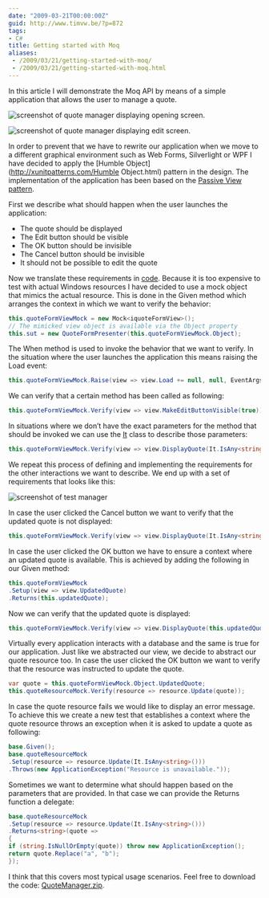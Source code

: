 ```yaml
---
date: "2009-03-21T00:00:00Z"
guid: http://www.timvw.be/?p=872
tags:
- C#
title: Getting started with Moq
aliases:
 - /2009/03/21/getting-started-with-moq/
 - /2009/03/21/getting-started-with-moq.html
---
```

In this article I will demonstrate the Moq API by means of a simple application that allows the user to manage a quote.

![screenshot of quote manager displaying opening screen.](http://www.timvw.be/wp-content/images/QuoteOfTheDay-01.jpg)
  

  
![screenshot of quote manager displaying edit screen.](http://www.timvw.be/wp-content/images/QuoteOfTheDay-02.jpg)

In order to prevent that we have to rewrite our application when we move to a different graphical environment such as Web Forms, Silverlight or WPF I have decided to apply the [Humble Object](http://xunitpatterns.com/Humble Object.html) pattern in the design. The implementation of the application has been based on the [Passive View pattern](http://martinfowler.com/eaaDev/PassiveScreen.html).

First we describe what should happen when the user launches the application:

  * The quote should be displayed
  * The Edit button should be visible
  * The OK button should be invisible
  * The Cancel button should be invisible
  * It should not be possible to edit the quote

Now we translate these requirements in [code](http://www.timvw.be/wp-content/code/csharp/Code-01.txt). Because it is too expensive to test with actual Windows resources I have decided to use a mock object that mimics the actual resource. This is done in the Given method which arranges the context in which we want to verify the behavior:

```csharp
this.quoteFormViewMock = new Mock<iquoteFormView>();
// The mimicked view object is available via the Object property
this.sut = new QuoteFormPresenter(this.quoteFormViewMock.Object);
```

The When method is used to invoke the behavior that we want to verify. In the situation where the user launches the application this means raising the Load event:

```csharp
this.quoteFormViewMock.Raise(view => view.Load += null, null, EventArgs.Empty);
```

We can verify that a certain method has been called as following:

```csharp
this.quoteFormViewMock.Verify(view => view.MakeEditButtonVisible(true));
```

In situations where we don’t have the exact parameters for the method that should be invoked we can use the [It](http://api.moq.me/html/FBE0FFA5.htm) class to describe those parameters:

```csharp
this.quoteFormViewMock.Verify(view => view.DisplayQuote(It.IsAny<string>()));
```

We repeat this process of defining and implementing the requirements for the other interactions we want to describe. We end up with a set of requirements that looks like this:

![screenshot of test manager](http://www.timvw.be/wp-content/images/QuoteOfTheDay-03.jpg)

In case the user clicked the Cancel button we want to verify that the updated quote is not displayed:

```csharp
this.quoteFormViewMock.Verify(view => view.DisplayQuote(It.IsAny<string>()), Times.Never());
```

In case the user clicked the OK button we have to ensure a context where an updated quote is available. This is achieved by adding the following in our Given method:

```csharp
this.quoteFormViewMock
.Setup(view => view.UpdatedQuote)
.Returns(this.updatedQuote);
```

Now we can verify that the updated quote is displayed:

```csharp
this.quoteFormViewMock.Verify(view => view.DisplayQuote(this.updatedQuote));
```

Virtually every application interacts with a database and the same is true for our application. Just like we abstracted our view, we decide to abstract our quote resource too. In case the user clicked the OK button we want to verify that the resource was instructed to update the quote.

```csharp
var quote = this.quoteFormViewMock.Object.UpdatedQuote;
this.quoteResourceMock.Verify(resource => resource.Update(quote));
```

In case the quote resource fails we would like to display an error message. To achieve this we create a new test that establishes a context where the quote resource throws an exception when it is asked to update a quote as following:

```csharp
base.Given();
base.quoteResourceMock
.Setup(resource => resource.Update(It.IsAny<string>()))
.Throws(new ApplicationException("Resource is unavailable."));
```

Sometimes we want to determine what should happen based on the parameters that are provided. In that case we can provide the Returns function a delegate:

```csharp
base.quoteResourceMock
.Setup(resource => resource.Update(It.IsAny<string>()))
.Returns<string>(quote =>
{
if (string.IsNullOrEmpty(quote)) throw new ApplicationException();
return quote.Replace("a", "b");
});
```

I think that this covers most typical usage scenarios. Feel free to download the code: [QuoteManager.zip](http://www.timvw.be/wp-content/code/csharp/QuoteManager.zip).
